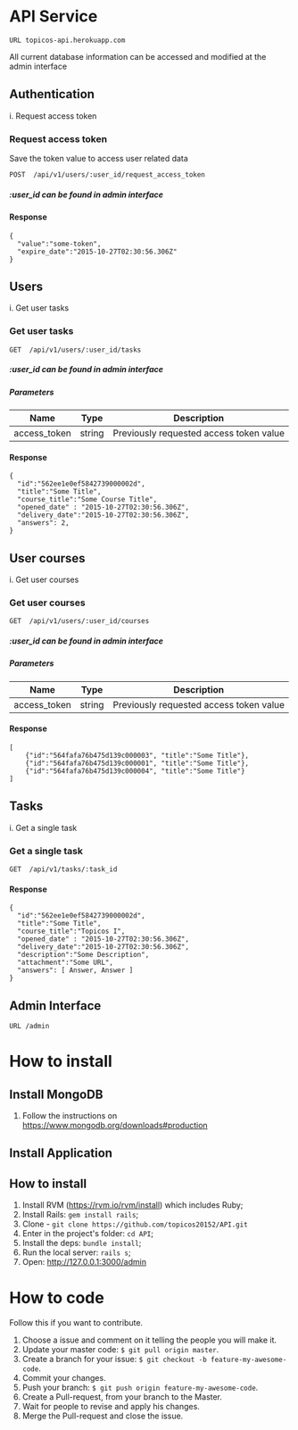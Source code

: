 # API Service

```URL topicos-api.herokuapp.com```

All current database information can be accessed and modified at the admin interface

## Authentication


i. Request access token

### Request access token

Save the token value to access user related data

```POST  /api/v1/users/:user_id/request_access_token```

##### :user_id can be found in admin interface

#### Response


    {
      "value":"some-token",
      "expire_date":"2015-10-27T02:30:56.306Z"
    }

## Users

i. Get user tasks

### Get user tasks

```GET  /api/v1/users/:user_id/tasks```

##### :user_id can be found in admin interface

##### Parameters

|      Name      |  Type  |               Description               |
| -------------- | ------ | --------------------------------------- |
| access_token   | string | Previously requested access token value |


#### Response


    {
      "id":"562ee1e0ef5842739000002d",
      "title":"Some Title",
      "course_title":"Some Course Title",       
      "opened_date" : "2015-10-27T02:30:56.306Z",
      "delivery_date":"2015-10-27T02:30:56.306Z",
      "answers": 2,
    }

## User courses

i. Get user courses

### Get user courses

```GET  /api/v1/users/:user_id/courses```

##### :user_id can be found in admin interface

##### Parameters

|      Name      |  Type  |               Description               |
| -------------- | ------ | --------------------------------------- |
| access_token   | string | Previously requested access token value |


#### Response


	[
		{"id":"564fafa76b475d139c000003", "title":"Some Title"},
		{"id":"564fafa76b475d139c000001", "title":"Some Title"},
		{"id":"564fafa76b475d139c000004", "title":"Some Title"}
	]

## Tasks

i. Get a single task

### Get a single task

```GET  /api/v1/tasks/:task_id```


#### Response


    {
      "id":"562ee1e0ef5842739000002d",
      "title":"Some Title",
      "course_title":"Topicos I",
      "opened_date" : "2015-10-27T02:30:56.306Z",
      "delivery_date":"2015-10-27T02:30:56.306Z",
      "description":"Some Description",
      "attachment":"Some URL",
      "answers": [ Answer, Answer ]
    }

## Admin Interface

```URL /admin```


# How to install

## Install MongoDB

1. Follow the instructions on https://www.mongodb.org/downloads#production

## Install Application

## How to install
1. Install RVM (https://rvm.io/rvm/install) which includes Ruby;
2. Install Rails: `gem install rails`;
3. Clone - `git clone https://github.com/topicos20152/API.git`
4. Enter in the project's folder: `cd API`;
3. Install the deps: `bundle install`;
4. Run the local server: `rails s`;
5. Open: http://127.0.0.1:3000/admin

# How to code

Follow this if you want to contribute.

1. Choose a issue and comment on it telling the people you will make it.
2. Update your master code: `$ git pull origin master`.
3. Create a branch for your issue: `$ git checkout -b feature-my-awesome-code`.
4. Commit your changes.
5. Push your branch: `$ git push origin feature-my-awesome-code`.
6. Create a Pull-request, from your branch to the Master.
7. Wait for people to revise and apply his changes.
8. Merge the Pull-request and close the issue.

